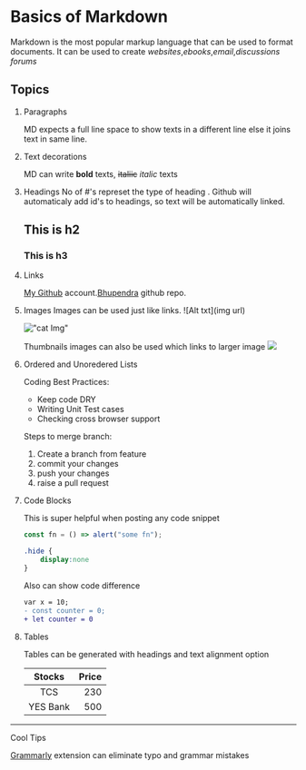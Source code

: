 # Basics of Markdown
Markdown is the most popular markup language that can be used to format documents. It can be used to create *websites*,*ebooks*,*email*,*discussions forums*
## Topics
1. Paragraphs 

    MD expects a full line space to show texts in a different line else it joins text in same line.
2.  Text decorations

    MD can write **bold** texts, ~~italiic~~ *italic*  texts
3. Headings
    No of #'s represet the type of heading . Github will automaticaly add id's to headings, so text will be automatically linked. 
    ## This is h2
    ### This is h3
4. Links

   [My Github](https://github.com/bhupendra1011 "all repos") account.[Bhupendra][1] github repo.

5. Images
    Images can be used just like links. ![Alt txt](img url)

    !["cat Img"](http://placekitten.com/200/200)
    
    Thumbnails images can also be used which links to larger image 
    [<img src="http://placekitten.com/20/20">](http://placekitten.com/200/200)

6. Ordered and Unoredered Lists

    Coding Best Practices:

    * Keep code DRY
    * Writing Unit Test cases
    * Checking cross browser support

    Steps to merge branch:
    
    1. Create a branch from feature
    1. commit your changes
    1. push your changes
    1. raise a pull request

7. Code Blocks

    This is super helpful when posting any code snippet
    ```js
    const fn = () => alert("some fn");
    ```
    ```css
    .hide {
        display:none
    }
    ```
    Also can show code difference
    ```diff
    var x = 10;
    - const counter = 0;
    + let counter = 0
    ```

8. Tables 

    Tables can be generated with headings and text alignment option

    |Stocks|Price|
    |:-----:|------:|
    |TCS|230|
    |YES Bank|500|
  

[1]:https://github.com/bhupendra1011
---
 
Cool Tips 
   
 [Grammarly](https://marketplace.visualstudio.com/items?itemName=znck.grammarly) extension can eliminate typo and grammar mistakes








